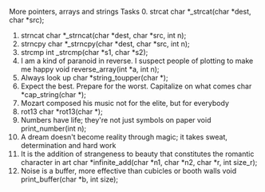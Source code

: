More pointers, arrays and strings
Tasks
0. strcat
char *_strcat(char *dest, char *src);
1. strncat
char *_strncat(char *dest, char *src, int n);
2. strncpy
char *_strncpy(char *dest, char *src, int n);
3. strcmp
int _strcmp(char *s1, char *s2);
4. I am a kind of paranoid in reverse. I suspect people of plotting to make me happy
void reverse_array(int *a, int n);
5. Always look up
char *string_toupper(char *);
6. Expect the best. Prepare for the worst. Capitalize on what comes
char *cap_string(char *);
7. Mozart composed his music not for the elite, but for everybody
8. rot13
char *rot13(char *);
9. Numbers have life; they're not just symbols on paper
void print_number(int n);
10. A dream doesn't become reality through magic; it takes sweat, determination and hard work
11. It is the addition of strangeness to beauty that constitutes the romantic character in art
char *infinite_add(char *n1, char *n2, char *r, int size_r);
12. Noise is a buffer, more effective than cubicles or booth walls
 void print_buffer(char *b, int size);
